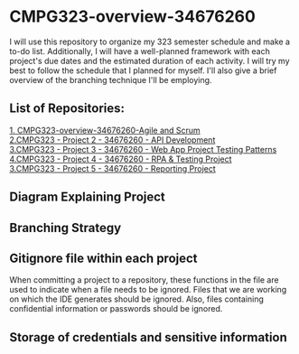 # CMPG323-overview-34676260

I will use this repository to organize my 323 semester schedule and make a to-do list. Additionally, I will have a well-planned framework with each project's due dates and the estimated duration of each activity. I will try my best to follow the schedule that I planned for myself. I'll also give a brief overview of the branching technique I'll be employing. 

## List of Repositories:

<a href = "https://github.com/tomei123/CMPG323-overview-34676260.git"> 1. CMPG323-overview-34676260-Agile and Scrum </a> <br>
<a href = "https://github.com/tomei123/CMPG323-overview-34676260.git"> 2.CMPG323 - Project 2 - 34676260 - API Development </a> <br>
<a href = "https://github.com/tomei123/CMPG323-overview-34676260.git"> 3.CMPG323 - Project 3 - 34676260 - Web App Project Testing Patterns </a> <br>
<a href = "https://github.com/tomei123/CMPG323-overview-34676260.git"> 4.CMPG323 - Project 4 - 34676260 - RPA & Testing Project </a> <br>
<a href = "https://github.com/tomei123/CMPG323-overview-34676260.git"> 3.CMPG323 - Project 5 - 34676260 - Reporting Project </a> 

## Diagram Explaining Project

## Branching Strategy

## Gitignore file within each project
When committing a project to a repository, these functions in the file are used to indicate when a file needs to be ignored. Files that we are working on which the IDE generates should be ignored. Also, files containing confidential information or passwords should be ignored.

## Storage of credentials and sensitive information


